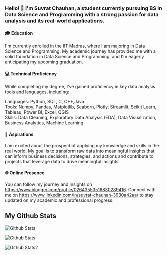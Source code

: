 ### Hello! 👋 I'm Suvrat Chauhan, a student currently pursuing BS in Data Science and Programming with a strong passion for data analysis and its real-world applications.

#### 🎓 Education
I'm currently enrolled in the IIT Madras, where I am majoring in Data Science and Programming. My academic journey has provided me with a solid foundation in Data Science and Programming, and I'm eagerly anticipating my upcoming graduation.

#### 💻 Technical Proficiency
While completing my degree, I've gained proficiency in key data analysis tools and languages, including:

Languages: Python, SQL, C, C++,Java <br>
Tools: Numpy, Pandas, Matplotlib, Seaborn, Plotly, Streamlit, Scikit Learn, Tableau, Power BI, Excel, QGIS <br>
Skills: Data Cleaning, Exploratory Data Analysis (EDA), Data Visualization, Business Analytics, Machine Learning

#### 🚀 Aspirations
I am excited about the prospect of applying my knowledge and skills in the real world. My goal is to transform raw data into meaningful insights that can inform business decisions, strategies, and actions and contribute to projects that leverage data to drive meaningful insights.

#### 🌐 Online Presence
You can follow my journey and insights on https://www.blogger.com/profile/02643553516830289416. Connect with me on https://www.linkedin.com/in/suvrat-chauhan-3930a42aa/ to stay updated on my academic and professional progress.

## My Github Stats

![Github Stats](https://github-readme-stats.vercel.app/api?username=suvrat344)

![Github Stats](https://github-readme-streak-stats.herokuapp.com/?user=suvrat344)

![Github Stats2](https://github-readme-stats.vercel.app/api/top-langs/?username=suvrat344)

<!--
**suvrat344/suvrat344** is a ✨ _special_ ✨ repository because its `README.md` (this file) appears on your GitHub profile.

Here are some ideas to get you started:

- 🔭 I’m currently working on ...
- 🌱 I’m currently learning ...
- 👯 I’m looking to collaborate on ...
- 🤔 I’m looking for help with ...
- 💬 Ask me about ...
- 📫 How to reach me: ...
- 😄 Pronouns: ...
- ⚡ Fun fact: ...
-->
